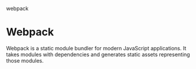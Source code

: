 webpack
# Webpack
Webpack is a static module bundler for modern JavaScript applications. It takes modules with dependencies and generates static assets representing those modules.
